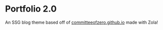 # Portfolio 2.0
An SSG blog theme based off of [committeeofzero.github.io]([committeeofzero.github.io](https://github.com/CommitteeOfZero/committeeofzero.github.io)https://github.com/CommitteeOfZero/committeeofzero.github.io) made with Zola!
